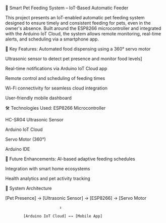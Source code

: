 🐾 Smart Pet Feeding System – IoT-Based Automatic Feeder

This project presents an IoT-enabled automatic pet feeding system designed to ensure timely and consistent feeding for pets, even in the owner's absence. Built around the ESP8266 microcontroller and integrated with the Arduino IoT Cloud, the system allows remote monitoring, real-time alerts, and scheduling via a smartphone app.

🔧 Key Features:
Automated food dispensing using a 360° servo motor

Ultrasonic sensor to detect pet presence and monitor food levels]

Real-time notifications via Arduino IoT Cloud app

Remote control and scheduling of feeding times

Wi-Fi connectivity for seamless cloud integration

User-friendly mobile dashboard

🛠 Technologies Used:
ESP8266 Microcontroller

HC-SR04 Ultrasonic Sensor

Arduino IoT Cloud

Servo Motor (360°)

Arduino IDE

🚀 Future Enhancements:
AI-based adaptive feeding schedules

Integration with smart home ecosystems

Health analytics and pet activity tracking

📐 System Architecture

[Pet Presence] → [Ultrasonic Sensor] → [ESP8266] → [Servo Motor

                            ↓
                            
            [Arduino IoT Cloud] ←→ [Mobile App]
            
